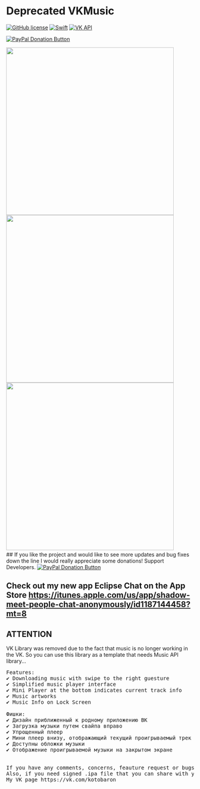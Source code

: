 # Deprecated VKMusic
[![GitHub license](https://img.shields.io/badge/license-MIT-lightgrey.svg)](https://raw.githubusercontent.com/WE-St0r/SwiftyVK/master/LICENSE)
[![Swift](https://img.shields.io/badge/Swift-3.0.1-orange.svg?style=flat)](https://developer.apple.com/swift/)
[![VK API](https://img.shields.io/badge/VK_API-5.53-blue.svg?style=flat)](https://vk.com/dev/versions)

<span class="badge-paypal"><a href="https://www.paypal.com/cgi-bin/webscr?cmd=_s-xclick&hosted_button_id=JAGFP3M6BG7LN" title="Donate to this project using PayPal"><img src="https://img.shields.io/badge/paypal-donate-yellow.svg" alt="PayPal Donation Button" /></a></span>

<div
<img height="450" src="https://github.com/yarodevuci/VKMusic/blob/master/animated.gif?raw=true" />
<img height="450" src="https://github.com/yarodevuci/VKMusic/blob/master/DropDownMenu.PNG?raw=true" />
<img height="450" src="https://github.com/yarodevuci/VKMusic/blob/master/AudioPlayer.png?raw=true" />
<img height="450" src="https://github.com/yarodevuci/VKMusic/blob/master/AudioList.PNG?raw=true" />
<img height="450" ![animated](animated.gif "animated") />
<div/>
## If you like the project and would like to see more updates and bug fixes down the line I would really appreciate some donations! Support Developers. 
<span class="badge-paypal"><a href="https://www.paypal.com/cgi-bin/webscr?cmd=_s-xclick&hosted_button_id=JAGFP3M6BG7LN" title="Donate to this project using PayPal"><img src="https://img.shields.io/badge/paypal-donate-yellow.svg" alt="PayPal Donation Button" /></a></span>

## Check out my new app Eclipse Chat on the App Store https://itunes.apple.com/us/app/shadow-meet-people-chat-anonymously/id1187144458?mt=8

## ATTENTION
VK Library was removed due to the fact that music is no longer working in the VK. So you can use this library as a template that needs Music API library... 


<pre>
Features: 
✔ Downloading music with swipe to the right guesture
✔ Simplified music player interface
✔ Mini Player at the bottom indicates current track info
✔ Music artworks
✔ Music Info on Lock Screen
 
Фишки:
✔ Дизайн приближенный к родному приложению ВК 
✔ Загрузка музыки путем свайпа вправо
✔ Упрощенный плеер
✔ Мини плеер внизу, отображающий текущий проигрываемый трек
✔ Доступны обложки музыки
✔ Отображение проигрываемой музыки на закрытом экране


If you have any comments, concerns, feauture request or bugs that needs to be fixed let me know.
Also, if you need signed .ipa file that you can share with you friends let me know
My VK page https://vk.com/kotobaron
